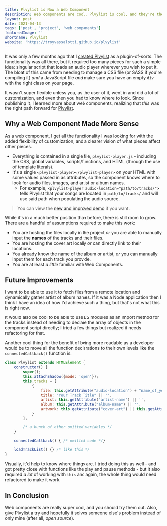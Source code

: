 ```yaml
---
title: Plvylist is Now a Web Component
description: Web components are cool, Plvylist is cool, and they're the perfect match.
layout: post
date: 2021-04-13
tags: ['post', 'project', 'web components']
featuredImage: ''
shortname: Plvylist
website: 'https://troyvassalotti.github.io/plvylist'
---
```

It was only a few months ago that I [created Plvylist](../plvylist) as a plugin-of-sorts. The functionality was all there, but it required too many pieces for such a simple idea: singular script that loads an audio player wherever you wish to put it. The bloat of this came from needing to manage a CSS file (or SASS if you're compiling it) _and_ a JavaScript file _and_ make sure you have an empty `div` with the right class on your page.

It wasn't super flexible unless you, as the user of it, went in and did a lot of customization, and even then you had to know where to look. Since publishing it, I learned more about [web components](https://www.webcomponents.org/), realizing that _this_ was the right path forward for [Plvylist](https://github.com/troyvassalotti/plvylist).

## Why a Web Component Made More Sense
As a web component, I get all the functionality I was looking for with the added flexibility of customization, and a clearer vision of what pieces affect other pieces.
- Everything is contained in a single file, `plvylist-player.js` - including the CSS, global variables, scripts/functions, and HTML (through the use of template literals).
- It's a single `<plvylist-player></plvylist-player>` on your HTML with some values passed in as attributes, so the component knows where to look for audio files, images, and artist or album names.
    - For example, `<plvylist-player audio-location="path/to/tracks/">` tells Plvylist that your songs are located in `path/to/tracks/` and will use said path when populating the audio source.

> You can view the [new and improved demo](https://troyvassalotti.github.io/plvylist/) if you want.

While it's in a much better position than before, there is still room to grow. There are a handful of assumptions required to make this work:
- You are hosting the files locally in the project _or_ you are able to manually input the **names** of the tracks and their files.
- You are hosting the cover art locally _or_ can directly link to their locations.
- You already know the name of the album or artist, _or_ you can manually input them for each track you provide.
- You are at least _a little_ familiar with Web Components.

## Future Improvements
I want to be able to use it to fetch files from a remote location and dynamically gather artist of album names. If it was a Node application then I think I have an idea of how I'd achieve such a thing, but that's not what this is right now.

It would also be cool to be able to use ES modules as an import method for the tracks instead of needing to declare the array of objects in the component script directly; I tried a few things but realized it needs refactoring for that.

Another cool thing for the benefit of being more readable as a developer would be to move all the function declarations to their own levels like the `connectedCallback()` function is.

```js
class Plvylist extends HTMLElement {
    constructor() {
        super();
        this.attachShadow({mode: 'open'});
        this.tracks = [
            {
                file: this.getAttribute("audio-location") + "name_of_your_file.mp3" || '',
                title: "Your Track Title" || '',
                artist: this.getAttribute("artist-name") || '',
                album: this.getAttribute("album-name") || '',
                artwork: this.getAttribute("cover-art") || this.getAttribute("placeholder-image")
            }
        ];

        /* a bunch of other omitted variables */
    }

    connectedCallback() { /* omitted code */}

    loadTrackList() {} /* like this */
}
```

Visually, it'd help to know where things are. I tried doing this as well - and got pretty close with functions like the play and pause methods - but it also required _a lot_ of working with `this` and again, the whole thing would need refactored to make it work.

## In Conclusion
Web components are really super cool, and you should try them out. Also, give Plvylist a try and hopefully it solves someone else's problem instead of only mine (after all, _open source_).